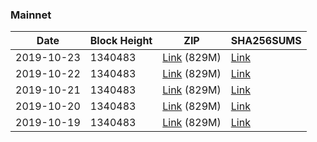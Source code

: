 ### Mainnet

|    Date    | Block Height | ZIP | SHA256SUMS |
| ---------- | ------------ | --- | ---------- |
| 2019-10-23 | 1340483 | [Link](https://s3-ap-southeast-2.amazonaws.com/ion-bootstrap/mainnet/2019-10-23/bootstrap.dat.zip) (829M) | [Link](https://s3-ap-southeast-2.amazonaws.com/ion-bootstrap/mainnet/2019-10-23/SHA256SUMS) |
| 2019-10-22 | 1340483 | [Link](https://s3-ap-southeast-2.amazonaws.com/ion-bootstrap/mainnet/2019-10-22/bootstrap.dat.zip) (829M) | [Link](https://s3-ap-southeast-2.amazonaws.com/ion-bootstrap/mainnet/2019-10-22/SHA256SUMS) |
| 2019-10-21 | 1340483 | [Link](https://s3-ap-southeast-2.amazonaws.com/ion-bootstrap/mainnet/2019-10-21/bootstrap.dat.zip) (829M) | [Link](https://s3-ap-southeast-2.amazonaws.com/ion-bootstrap/mainnet/2019-10-21/SHA256SUMS) |
| 2019-10-20 | 1340483 | [Link](https://s3-ap-southeast-2.amazonaws.com/ion-bootstrap/mainnet/2019-10-20/bootstrap.dat.zip) (829M) | [Link](https://s3-ap-southeast-2.amazonaws.com/ion-bootstrap/mainnet/2019-10-20/SHA256SUMS) |
| 2019-10-19 | 1340483 | [Link](https://s3-ap-southeast-2.amazonaws.com/ion-bootstrap/mainnet/2019-10-19/bootstrap.dat.zip) (829M) | [Link](https://s3-ap-southeast-2.amazonaws.com/ion-bootstrap/mainnet/2019-10-19/SHA256SUMS) |

